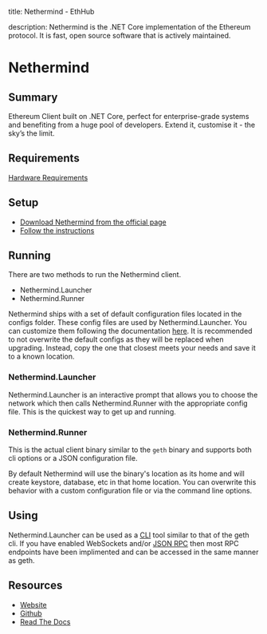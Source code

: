 title: Nethermind - EthHub

description: Nethermind is the .NET Core implementation of the Ethereum protocol. It is fast, open source software that is actively maintained.

# Nethermind

## Summary

Ethereum Client built on .NET Core, perfect for enterprise-grade systems and benefiting from a huge pool of developers. Extend it, customise it - the sky’s the limit.

## Requirements

[Hardware Requirements](https://nethermind.readthedocs.io/en/latest/hardware_requirements.html)


## Setup

* [Download Nethermind from the official page](http://downloads.nethermind.io/)
* [Follow the instructions](https://nethermind.readthedocs.io/en/latest/download.html)

## Running

There are two methods to run the Nethermind client.

* Nethermind.Launcher
* Nethermind.Runner

Nethermind ships with a set of default configuration files located in the configs folder. These config files are used by Nethermind.Launcher. You can customize them following the documentation [here](https://nethermind.readthedocs.io/en/latest/configuration.html). It is recommended to not overwrite the default configs as they will be replaced when upgrading. Instead, copy the one that closest meets your needs and save it to a known location.

### Nethermind.Launcher
Nethermind.Launcher is an interactive prompt that allows you to choose the network which then calls Nethermind.Runner with the appropriate config file. This is the quickest way to get up and running.

### Nethermind.Runner
This is the actual client binary similar to the `geth` binary and supports both cli options or a JSON configuration file.

By default Nethermind will use the binary's location as its home and will create keystore, database, etc in that home location. You can overwrite this behavior with a custom configuration file or via the command line options.

## Using

Nethermind.Launcher can be used as a [CLI](https://nethermind.readthedocs.io/en/latest/cli.html) tool similar to that of the geth cli. If you have enabled WebSockets and/or [JSON RPC](https://nethermind.readthedocs.io/en/latest/jsonrpc.html) then most RPC endpoints have been implimented and can be accessed in the same manner as geth.

## Resources
* [Website](https://nethermind.io/client)
* [Github](https://github.com/NethermindEth/nethermind)
* [Read The Docs](https://nethermind.readthedocs.io/en/latest/index.html)
